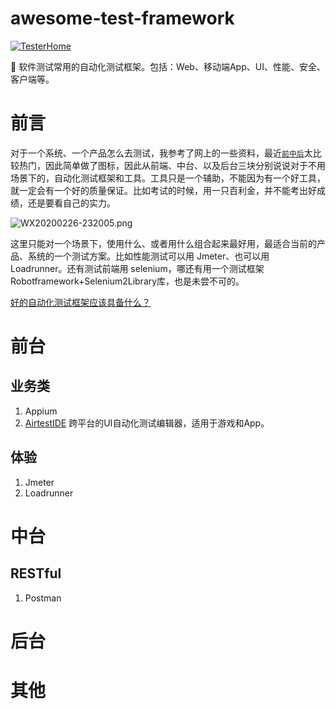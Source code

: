 # awesome-test-framework

[![TesterHome](https://img.shields.io/badge/TTF-TesterHome-2955C5.svg)](https://testerhome.com/github_statistics)


:wrench: 软件测试常用的自动化测试框架。包括：Web、移动端App、UI、性能、安全、客户端等。



# 前言
对于一个系统、一个产品怎么去测试，我参考了网上的一些资料，最近[`前中后`](https://mubu.com/docCrTA0kvEe-)太比较热门，因此简单做了图标，因此从前端、中台、以及后台三块分别说说对于不用场景下的，自动化测试框架和工具。工具只是一个辅助，不能因为有一个好工具，就一定会有一个好的质量保证。比如考试的时候，用一只百利金，并不能考出好成绩，还是要看自己的实力。


![WX20200226-232005.png](https://raw.githubusercontent.com/rikiesxiao/mdPicGo/master/WX20200226-232005.png)

这里只能对一个场景下，使用什么、或者用什么组合起来最好用，最适合当前的产品、系统的一个测试方案。比如性能测试可以用 Jmeter、也可以用 Loadrunner。还有测试前端用 selenium，哪还有用一个测试框架Robotframework+Selenium2Library库，也是未尝不可的。


[好的自动化测试框架应该具备什么？](#todo)



# 前台
## 业务类
 1. Appium
 2. [AirtestIDE](http://airtest.netease.com/docs/docs_AirtestIDE-zh_CN/index.html) 跨平台的UI自动化测试编辑器，适用于游戏和App。
## 体验
 1. Jmeter
 2. Loadrunner

# 中台
## RESTful
1. Postman

# 后台



# 其他